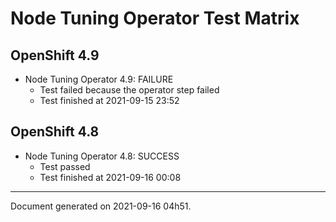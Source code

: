
Node Tuning Operator Test Matrix
================================

OpenShift 4.9
-------------


* Node Tuning Operator 4.9: FAILURE
  - Test failed because the operator step failed
  - Test finished at 2021-09-15 23:52

OpenShift 4.8
-------------


* Node Tuning Operator 4.8: SUCCESS
  - Test passed
  - Test finished at 2021-09-16 00:08


---
Document generated on 2021-09-16 04h51.
